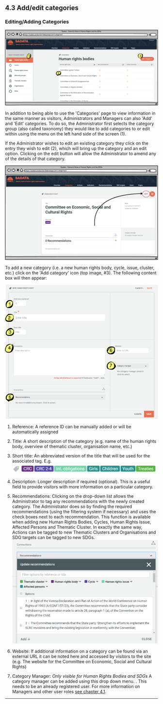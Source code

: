 ## 4.3 Add/edit categories

### Editing/Adding Categories

![](../assets/Editing_categories.png)

In addition to being able to use the 'Categories' page to view information in the same manner as visitors, Administrators and Managers can also 'Add' and 'Edit' categories. To do so, the Administrator first selects the category group (also called taxonomy) they would like to add categories to or edit within using the menu on the left hand side of the screen (1).

If the Administrator wishes to edit an existing category they click on the entry they wish to edit (2), which will bring up the category and an edit option. Clicking on the edit button will allow the Administrator to amend any of the details of that category.

![](../assets/Editing_categories_2.png)

To add a new category (i.e. a new human rights body, cycle, issue, cluster, etc.)  click on the 'Add category' icon (top image, \#3). The following content box will then appear:

![](../assets/Add_sub_category.png)

1. Reference: A reference ID can be manually added or will be automatically assigned

2. Title: A short description of the category (e.g. name of the human rights body, overview of thematic cluster, organisation name, etc.)

3. Short title: An abbreviated version of the title that will be used for the associated tag. E.g. ![](../assets/Tags.png)

4. Description: Longer description if required (optional). This is a useful field to provide visitors with more information on a particular category.

5. Recommendations: Clicking on the drop-down list allows the Administrator to tag any recommendations with the newly created category. The Administrator does so by finding the required recommendations (using the filtering system if necessary) and uses the check boxes next to each recommendation. This function is available when adding new Human Rights Bodies, Cycles, Human Rights Issue, Affected Persons and Thematic Cluster. In exactly the same way, Actions can be tagged to new Thematic Clusters and Organisations and SDG targets can be tagged to new SDGs. ![](../assets/Add_connections.png)

6. Website: If additional information on a category can be found via an external URL it can be noted  here and accessed by visitors to the site (e.g. The website for the Committee on Economic, Social and Cultural Rights)

7. Category Manager: *Only visible for Human Rights Bodies and SDGs* A category manager can be added using this drop down menu. . This needs to be an already registered user. For more information on Managers and other user roles [see chapter 4.1](../members/user-roles.md).

---
